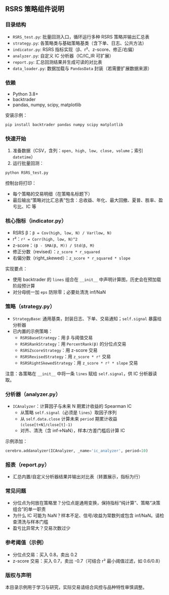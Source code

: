 ## RSRS 策略组件说明

### 目录结构
- `RSRS_test.py`: 批量回测入口，循环运行多种 RSRS 策略并输出汇总表
- `strategy.py`: 各策略类与基础策略基类（含下单、日志、公共方法）
- `indicator.py`: RSRS 指标实现（β、r²、z-score、修正/右偏）
- `analyzer.py`: 自定义 IC 分析器（IC/IC_IR 可扩展）
- `report.py`: 汇总回测结果并生成可读的对比表
- `data_loader.py`: 数据加载与 `PandasData` 封装（若需要扩展数据来源）

### 依赖
- Python 3.8+
- backtrader
- pandas, numpy, scipy, matplotlib

安装示例：
```bash
pip install backtrader pandas numpy scipy matplotlib
```

### 快速开始
1) 准备数据（CSV，含列：`open, high, low, close, volume`；索引 `datetime`）
2) 运行批量回测：
```bash
python RSRS_test.py
```
控制台将打印：
- 每个策略的交易明细（在策略名标题下）
- 最后输出“策略对比汇总表”包含：总收益、年化、最大回撤、夏普、胜率、盈亏比、IC 等

### 核心指标（indicator.py）
- RSRS β：`β = Cov(high, low, N) / Var(low, N)`
- r²：`r² = Corr(high, low, N)^2`
- z-score：`(β - SMA(β, M)) / Std(β, M)`
- 修正分数（revised）：`z_score * r_squared`
- 右偏分数（right_skewed）：`z_score * r_squared * slope`

实现要点：
- 使用 backtrader 的 `lines` 组合在 `__init__` 中声明计算图，历史会在预加载阶段预计算
- 对分母统一加 `eps` 防除零；必要处清洗 inf/NaN

### 策略（strategy.py）
- `StrategyBase`: 通用基类，封装日志、下单、交易通知；`self.signal` 暴露给分析器
- 已内置的示例策略：
  - `RSRSBaseStrategy`：用 β 与阈值交易
  - `RSRSRankStrategy`：用 `PercentRank(β)` 的分位点交易
  - `RSRSZscoreStrategy`：用 z-score 交易
  - `RSRSRevisedStrategy`：用 `z_score * r²` 交易
  - `RSRSRightSkewedStrategy`：用 `z_score * r² * slope` 交易

注意：各策略在 `__init__` 中将一条 `lines` 赋给 `self.signal`，供 IC 分析器读取。

### 分析器（analyzer.py）
- `ICAnalyzer`：计算因子与未来 N 期累计收益的 Spearman IC
  - 从策略 `self.signal`（必须是 `lines`）取因子序列
  - 从 `self.data.close` 计算未来 `period` 期累计收益 `(close[t+N]/close[t]-1)`
  - 对齐、清洗（含 inf→NaN），样本/方差门槛后计算 IC

示例添加：
```python
cerebro.addanalyzer(ICAnalyzer, _name='ic_analyzer', period=10)
```

### 报表（report.py）
- 汇总内置/自定义分析器结果并输出对比表（转置展示，指标为行）

### 常见问题
- 分位点为何放在策略里？分位点是通用变换，保持指标“纯计算”、策略“决策组合”的单一职责
- 为什么 IC 可能为 NaN？样本不足、信号/收益为常数列或包含 inf/NaN。请检查清洗与样本门槛
- 盈亏比异常大？交易次数过少

### 参考阈值（示例）
- 分位点交易：买入 0.8，卖出 0.2
- z-score 交易：买入 0.7，卖出 -0.7（可结合 r² 最小阈值过滤，如 0.6/0.8）

### 版权与声明
本目录示例用于学习与研究，实际交易请结合风控与品种特性审慎调整。


